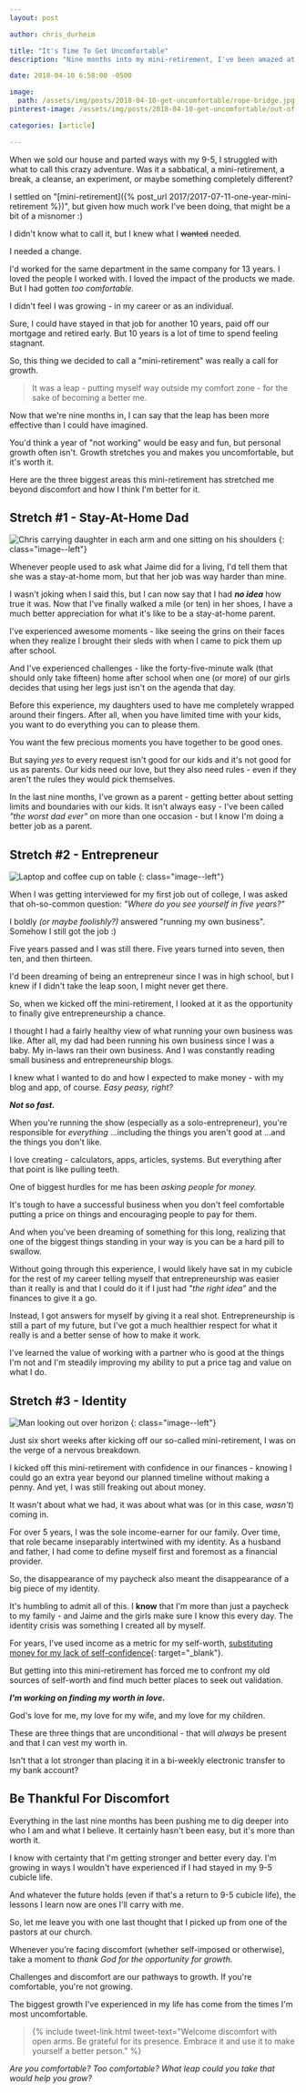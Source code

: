 ```yaml
---
layout: post

author: chris_durheim

title: "It's Time To Get Uncomfortable"
description: "Nine months into my mini-retirement, I've been amazed at how much personal growth I've experienced. But that growth has come with a *lot* of discomfort. Here's why it's all still worth it."

date: 2018-04-10 6:58:00 -0500

image:
  path: /assets/img/posts/2018-04-10-get-uncomfortable/rope-bridge.jpg
pinterest-image: /assets/img/posts/2018-04-10-get-uncomfortable/out-of-comfort-zone.png

categories: [article]

---
```


When we sold our house and parted ways with my 9-5, I struggled with what to call this crazy adventure. Was it a sabbatical, a mini-retirement, a break, a cleanse, an experiment, or maybe something completely different?

I settled on "[mini-retirement]({% post_url 2017/2017-07-11-one-year-mini-retirement %})", but given how much work I've been doing, that might be a bit of a misnomer :)

I didn't know what to call it, but I knew what I ~~wanted~~ needed.

I needed a change.

I'd worked for the same department in the same company for 13 years. I loved the people I worked with. I loved the impact of the products we made. But I had gotten _too comfortable._

I didn't feel I was growing - in my career or as an individual.

Sure, I could have stayed in that job for another 10 years, paid off our mortgage and retired early. But 10 years is a lot of time to spend feeling stagnant.

So, this thing we decided to call a "mini-retirement" was really a call for growth.

> It was a leap - putting myself way outside my comfort zone - for the sake of becoming a better me.

Now that we're nine months in, I can say that the leap has been more effective than I could have imagined.

You'd think a year of "not working" would be easy and fun, but personal growth often isn't. Growth stretches you and makes you uncomfortable, but it's worth it.

Here are the three biggest areas this mini-retirement has stretched me beyond discomfort and how I think I'm better for it.

## Stretch #1 - Stay-At-Home Dad

![Chris carrying daughter in each arm and one sitting on his shoulders]({{site.url}}/assets/img/posts/2018-04-10-get-uncomfortable/chris-and-girls.jpg)
{: class="image--left"}

Whenever people used to ask what Jaime did for a living, I'd tell them that she was a stay-at-home mom, but that her job was way harder than mine.

I wasn't joking when I said this, but I can now say that I had ___no idea___ how true it was. Now that I've finally walked a mile (or ten) in her shoes, I have a much better appreciation for what it's like to be a stay-at-home parent.

I've experienced awesome moments - like seeing the grins on their faces when they realize I brought their sleds with when I came to pick them up after school.

And I've experienced challenges - like the forty-five-minute walk (that should only take fifteen) home after school when one (or more) of our girls decides that using her legs just isn't on the agenda that day.

Before this experience, my daughters used to have me completely wrapped around their fingers. After all, when you have limited time with your kids, you want to do everything you can to please them.

You want the few precious moments you have together to be good ones.

But saying _yes_ to every request isn't good for our kids and it's not good for us as parents. Our kids need our love, but they also need rules - even if they aren't the rules they would pick themselves.

In the last nine months, I've grown as a parent - getting better about setting limits and boundaries with our kids. It isn't always easy - I've been called _"the worst dad ever"_ on more than one occasion - but I know I'm doing a better job as a parent.

## Stretch #2 - Entrepreneur

![Laptop and coffee cup on table]({{site.url}}/assets/img/posts/2018-04-10-get-uncomfortable/laptop.jpg)
{: class="image--left"}

When I was getting interviewed for my first job out of college, I was asked that oh-so-common question: _"Where do you see yourself in five years?"_

I boldly _(or maybe foolishly?)_ answered "running my own business". Somehow I still got the job :)

Five years passed and I was still there. Five years turned into seven, then ten, and then thirteen.

I'd been dreaming of being an entrepreneur since I was in high school, but I knew if I didn't take the leap soon, I might never get there.

So, when we kicked off the mini-retirement, I looked at it as the opportunity to finally give entrepreneurship a chance.

I thought I had a fairly healthy view of what running your own business was like. After all, my dad had been running his own business since I was a baby. My in-laws ran their own business. And I was constantly reading small business and entrepreneurship blogs.

I knew what I wanted to do and how I expected to make money - with my blog and app, of course. _Easy peasy, right?_

___Not so fast.___

When you're running the show (especially as a solo-entrepreneur), you're responsible for _everything_ ...including the things you aren't good at ...and the things you don't like.

I love creating - calculators, apps, articles, systems. But everything after that point is like pulling teeth.

One of biggest hurdles for me has been _asking people for money._

It's tough to have a successful business when you don't feel comfortable putting a price on things and encouraging people to pay for them.

And when you've been dreaming of something for this long, realizing that one of the biggest things standing in your way is you can be a hard pill to swallow.

Without going through this experience, I would likely have sat in my cubicle for the rest of my career telling myself that entrepreneurship was easier than it really is and that I could do it if I just had _"the right idea"_ and the finances to give it a go.

Instead, I got answers for myself by giving it a real shot. Entrepreneurship is still a part of my future, but I've got a much healthier respect for what it really is and a better sense of how to make it work.

I've learned the value of working with a partner who is good at the things I'm not and I'm steadily improving my ability to put a price tag and value on what I do.

## Stretch #3 - Identity

![Man looking out over horizon]({{site.url}}/assets/img/posts/2018-04-10-get-uncomfortable/looking-out.jpg)
{: class="image--left"}

Just six short weeks after kicking off our so-called mini-retirement, I was on the verge of a nervous breakdown.

I kicked off this mini-retirement with confidence in our finances - knowing I could go an extra year beyond our planned timeline without making a penny. And yet, I was still freaking out about money.

It wasn't about what we had, it was about what was (or in this case, _wasn't_) coming in.

For over 5 years, I was the sole income-earner for our family. Over time, that role became inseparably intertwined with my identity. As a husband and father, I had come to define myself first and foremost as a financial provider.

So, the disappearance of my paycheck also meant the disappearance of a big piece of my identity.

It's humbling to admit all of this. I __know__ that I'm more than just a paycheck to my family - and Jaime and the girls make sure I know this every day. The identity crisis was something I created all by myself.

For years, I've used income as a metric for my self-worth, [substituting money for my lack of self-confidence](http://www.mrmoneymustache.com/2018/03/09/money-and-confidence-are-interchangeable/){: target="_blank"}.

But getting into this mini-retirement has forced me to confront my old sources of self-worth and find much better places to seek out validation.

___I'm working on finding my worth in love.___

God's love for me, my love for my wife, and my love for my children.

These are three things that are unconditional - that will _always_ be present and that I can vest my worth in.

Isn't that a lot stronger than placing it in a bi-weekly electronic transfer to my bank account?

## Be Thankful For Discomfort

Everything in the last nine months has been pushing me to dig deeper into who I am and what I believe. It certainly hasn't been easy, but it's more than worth it.

I know with certainty that I'm getting stronger and better every day. I'm growing in ways I wouldn't have experienced if I had stayed in my 9-5 cubicle life.

And whatever the future holds (even if that's a return to 9-5 cubicle life), the lessons I learn now are ones I'll carry with me.

So, let me leave you with one last thought that I picked up from one of the pastors at our church.

Whenever you're facing discomfort (whether self-imposed or otherwise), take a moment to _thank God for the opportunity for growth._

Challenges and discomfort are our pathways to growth. If you're comfortable, you're not growing.

The biggest growth I've experienced in my life has come from the times I'm most uncomfortable.

> {% include tweet-link.html tweet-text="Welcome discomfort with open arms. Be grateful for its presence. Embrace it and use it to make yourself a better person." %}

_Are you comfortable? Too comfortable? What leap could you take that would help you grow?_
